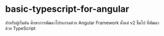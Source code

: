 # basic-typescript-for-angular
สำหรับผู้เริ่มต้น ศึกษาการพัฒนาโปรแกรมด้วย Angular Framework ตั้งแต่ v2 ขึ้นไป ที่พัฒนาด้วย TypeScript

